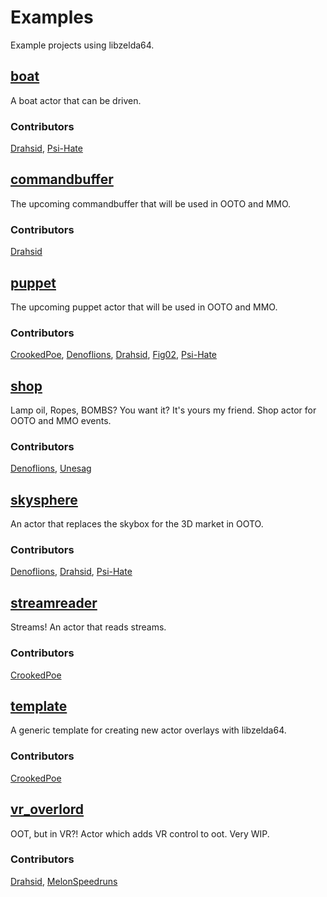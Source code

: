 # Examples
Example projects using libzelda64.

## [boat](boat)
A boat actor that can be driven.

### Contributors
[Drahsid](https://github.com/Drahsid), [Psi-Hate](https://github.com/Psi-Hate)

## [commandbuffer](commandbuffer)
The upcoming commandbuffer that will be used in OOTO and MMO.

### Contributors
[Drahsid](https://github.com/Drahsid)

## [puppet](puppet)
The upcoming puppet actor that will be used in OOTO and MMO.

### Contributors
[CrookedPoe](https://github.com/CrookedPoe), [Denoflions](https://github.com/denoflionsx), [Drahsid](https://github.com/Drahsid), [Fig02](https://github.com/Fig02), [Psi-Hate](https://github.com/Psi-Hate)

## [shop](shop)
Lamp oil, Ropes, BOMBS? You want it? It's yours my friend. Shop actor for OOTO and MMO events.

### Contributors
[Denoflions](https://github.com/denoflionsx), [Unesag](https://github.com/Unesag)

## [skysphere](skysphere)
An actor that replaces the skybox for the 3D market in OOTO.

### Contributors
[Denoflions](https://github.com/denoflionsx), [Drahsid](https://github.com/Drahsid), [Psi-Hate](https://github.com/Psi-Hate)

## [streamreader](streamreader)
Streams! An actor that reads streams.

### Contributors
[CrookedPoe](https://github.com/CrookedPoe)

## [template](template)
A generic template for creating new actor overlays with libzelda64.

### Contributors
[CrookedPoe](https://github.com/CrookedPoe)

## [vr_overlord](vr_overlord)
OOT, but in VR?! Actor which adds VR control to oot. Very WIP.

### Contributors
[Drahsid](https://github.com/Drahsid), [MelonSpeedruns](https://github.com/MelonSpeedruns)

